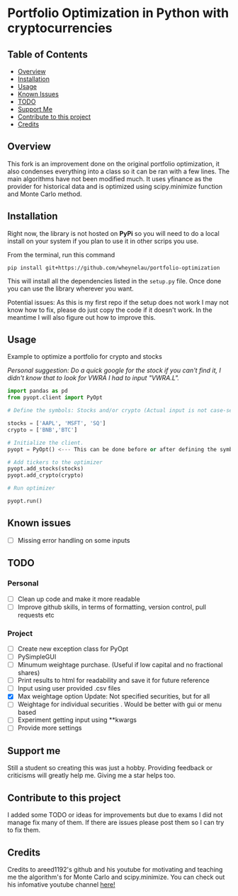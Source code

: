 # Portfolio Optimization in Python with cryptocurrencies

## Table of Contents

- [Overview](#overview)
- [Installation](#installation)
- [Usage](#usage)
- [Known Issues](#known-issues)
- [TODO](#todo)
- [Support Me](#support-me)
- [Contribute to this project](#contribute-to-this-project)
- [Credits](#credits)

## Overview

This fork is an improvement done on the original portfolio optimization, 
it also condenses everything into a class so it can be ran with a few lines. 
The main algorithms have not been modified much.
It uses yfinance as the provider for historical data and is optimized using
scipy.minimize function and Monte Carlo method. 

## Installation

Right now, the library is not hosted on **PyPi** so you will need to do a local
install on your system if you plan to use it in other scrips you use.

From the terminal, run this command 

```console
pip install git+https://github.com/wheynelau/portfolio-optimization
```

This will install all the dependencies listed in the `setup.py` file. Once done
you can use the library wherever you want.

Potential issues: As this is my first repo if the setup does not work I may not know how to fix,
please do just copy the code if it doesn't work. In the meantime I will also figure out how to improve this.

## Usage

Example to optimize a portfolio for crypto and stocks

_Personal suggestion: Do a quick google for the stock if you can't find it, I didn't know that to look for
VWRA I had to input "VWRA.L"._

```python
import pandas as pd
from pyopt.client import PyOpt

# Define the symbols: Stocks and/or crypto (Actual input is not case-sensitive)

stocks = ['AAPL', 'MSFT', 'SQ']
crypto = ['BNB','BTC']

# Initialize the client.
pyopt = PyOpt() <--- This can be done before or after defining the symbols

# Add tickers to the optimizer
pyopt.add_stocks(stocks)
pyopt.add_crypto(crypto)

# Run optimizer

pyopt.run()
```

## Known issues

- [ ] Missing error handling on some inputs

## TODO
 
### Personal

- [ ] Clean up code and make it more readable
- [ ] Improve github skills, in terms of formatting, version control, pull requests etc

### Project
- [ ] Create new exception class for PyOpt
- [ ] PySimpleGUI
- [ ] Minumum weightage purchase. (Useful if low capital and no fractional shares)
- [ ] Print results to html for readability and save it for future reference
- [ ] Input using user provided .csv files
- [x] Max weightage option Update: Not specified securities, but for all
- [ ] Weightage for individual securities . Would be better with gui or menu based
- [ ] Experiment getting input using **kwargs 
- [ ] Provide more settings

## Support me

Still a student so creating this was just a hobby. Providing feedback or criticisms will greatly help me.
Giving me a star helps too. 

## Contribute to this project

I added some TODO or ideas for improvements but due to exams I did not manage fix many of them.
If there are issues please post them so I can try to fix them.

## Credits

Credits to areed1192's github and his youtube for motivating and teaching me the algorithm's for 
Monte Carlo and scipy.minimize. You can check out his infomative youtube channel [here!](https://www.youtube.com/c/SigmaCoding)
